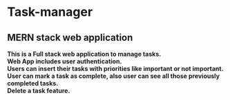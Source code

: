 # Task-manager

## MERN stack web application

**This is a Full stack web application to manage tasks.**
<br />
**Web App includes user authentication.**
<br />
**Users can insert their tasks with priorities like important or not important.**
<br />
**User can mark a task as complete, also user can see all those previously completed tasks.** 
<br />
**Delete a task feature.**
